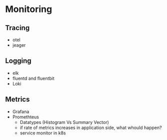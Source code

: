 # Monitoring

## Tracing

- otel
- jeager

## Logging

- elk
- fluentd and fluentbit
- Loki

## Metrics

- Grafana
- Promethteus
  - Datatypes (Histogram Vs Summary Vector)
  - if rate of metrics increases in application side, what whould happen?
  - service monitor in k8s
